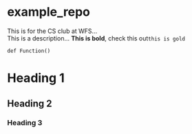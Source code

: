 # example_repo
This is for the CS club at WFS...  
This is a description... 
**This is bold**, check this out```this is gold```

```
def Function()
```

# Heading 1
## Heading 2
### Heading 3
